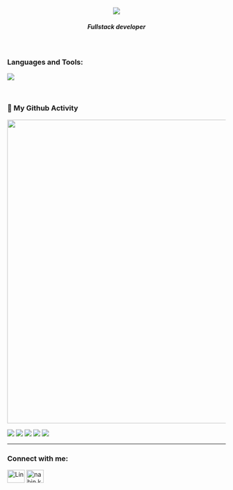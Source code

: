 <h1 align="center">
    <img src="https://readme-typing-svg.herokuapp.com?font=Fira+Code&weight=600&size=30&duration=2000&pause=1000&color=497EF7&background=9366FF00&center=true&vCenter=true&random=false&width=435&lines=Hi+there!%F0%9F%91%8B;I+am+Sanchit+Poudel">
</h1>
<h5 align="center">Fullstack developer
</h5>

 <p>&nbsp;</p>

<h3 align="left">Languages and Tools:</h3>

![](https://skillicons.dev/icons?i=react,ts,js,tailwind,mongodb,firebase,c,git,js,figma,netlify,vscode,vercel&perline=20)

<br>

### 👨 My Github Activity

<img src="https://github-readme-streak-stats.herokuapp.com?user=poudelsanchit&theme=github-dark-blue&hide_border=true&card_width=1000" width="700"/>

![](http://github-profile-summary-cards.vercel.app/api/cards/profile-details?username=poudelsanchit&theme=github_dark)
![](http://github-profile-summary-cards.vercel.app/api/cards/repos-per-language?username=poudelsanchit&theme=github_dark)
![](http://github-profile-summary-cards.vercel.app/api/cards/most-commit-language?username=poudelsanchit&theme=github_dark)
![](http://github-profile-summary-cards.vercel.app/api/cards/stats?username=poudelsanchit&theme=github_dark)
![](http://github-profile-summary-cards.vercel.app/api/cards/productive-time?username=poudelsanchit&theme=github_dark&utcOffset=8)




<hr>
<h3 align="left">Connect with me:</h3>
<p align="left">

<a href="https://www.linkedin.com/in/poudelsanchit/" target="_blank"><img align="center" src="https://raw.githubusercontent.com/rahuldkjain/github-profile-readme-generator/master/src/images/icons/Social/linked-in-alt.svg" alt="Lin" height="30" width="40" /></a>
<a href="https://instagram.com/poudelsanchit" target="_blank"><img align="center" src="https://raw.githubusercontent.com/rahuldkjain/github-profile-readme-generator/master/src/images/icons/Social/instagram.svg" alt="nabin.kdl" height="30" width="40" /></a><span>
<!-- <a href="https://discord.gg/https://discord.gg/RfKzrdBd" target="_blank"><img align="center" src="https://raw.githubusercontent.com/rahuldkjain/github-profile-readme-generator/master/src/images/icons/Social/discord.svg" alt="https://discord.gg/RfKzrdBd" height="30" width="40" /></span></a> -->
</p>

